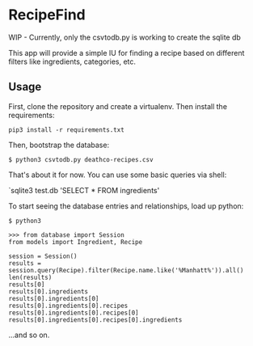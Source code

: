 # RecipeFind

WIP - Currently, only the csvtodb.py is working to create the sqlite db

This app will provide a simple IU for finding a recipe based on different filters like ingredients, categories, etc.


## Usage

First, clone the repository and create a virtualenv. Then install the requirements:

`pip3 install -r requirements.txt`

Then, bootstrap the database:

`$ python3 csvtodb.py deathco-recipes.csv`

That's about it for now.  You can use some basic queries via shell:

`sqlite3 test.db 'SELECT * FROM ingredients'

To start seeing the database entries and relationships, load up python:

`$ python3`

```
>>> from database import Session
from models import Ingredient, Recipe

session = Session()
results = session.query(Recipe).filter(Recipe.name.like('%Manhatt%')).all()
len(results)
results[0]
results[0].ingredients
results[0].ingredients[0]
results[0].ingredients[0].recipes
results[0].ingredients[0].recipes[0]
results[0].ingredients[0].recipes[0].ingredients
```
...and so on.
